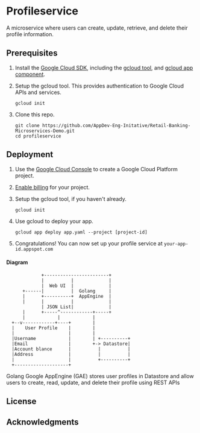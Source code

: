 
# Profileservice

A microservice where users can create, update, retrieve, and delete their profile information.

## Prerequisites

1. Install the [Google Cloud SDK](https://cloud.google.com/sdk/), including the [gcloud tool](https://cloud.google.com/sdk/gcloud/), and [gcloud app component](https://cloud.google.com/sdk/gcloud-app).

2. Setup the gcloud tool. This provides authentication to Google Cloud APIs and services.

   ```
   gcloud init
   ```

3. Clone this repo.

   ```
   git clone https://github.com/AppDev-Eng-Initative/Retail-Banking-Microservices-Demo.git
   cd profileservice
   ```


## Deployment

1.  Use the [Google Cloud Console](https://console.cloud.google.com/) to create a Google Cloud Platform project.
2.  [Enable billing](https://support.google.com/cloud/answer/6293499#enable-billing) for your project.
    
3.  Setup the gcloud tool, if you haven't already.
    
    ```
    gcloud init
    ```
    
 
4.  Use gcloud to deploy your app.
    
    ```
    gcloud app deploy app.yaml --project [project-id]
    ```
    
5.  Congratulations! You can now set up your profile service at  `your-app-id.appspot.com`



#### Diagram

	             +------------------------+     
				 | 	        |   		  |  
			     |  Web UI  |             |                  
          +------|    		|  Golang     |                                     
          |      +----------+  AppEngine  |
          |      | 			|			  |
		         | JSON List|    		  |
          |      +-----^------------+-----+
          |            |            |                          
      +--v------------+----+       	|                   
      |    User Profile    |        |                           
      |                    |       	|                            
      |Username            |       	| +----------+                              
      |Email               |       	+-> Datastore|                              
      |Account blance      |          |          |                              
      |Address             |          |          |                              
      |                    |          +----------+                              
      +--------------------+    


Golang Google AppEngine (GAE) stores user profiles in Datastore and allow users to create, read, update, and delete their profile using REST APIs


## License



## Acknowledgments

